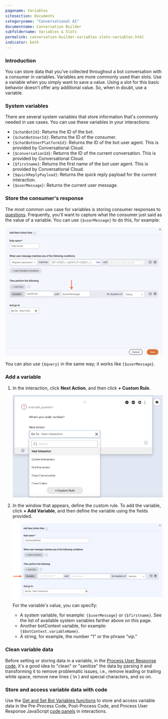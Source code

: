 ```yaml
---
pagename: Variables
sitesection: Documents
categoryname: "Conversational AI"
documentname: Conversation Builder
subfoldername: Variables & Slots
permalink: conversation-builder-variables-slots-variables.html
indicator: both
---
```


### Introduction

You can store data that you’ve collected throughout a bot conversation with a consumer in variables. Variables are more commonly used than slots. Use a variable when you simply want to save a value. Using a slot for this basic behavior doesn’t offer any additional value. So, when in doubt, use a variable.

### System variables

There are several system variables that store information that's commonly needed in use cases. You can use these variables in your interactions:

* `{$chatBotId}`: Returns the ID of the bot.
* `{$chatBotUserId}`: Returns the ID of the consumer.
* `{$chatBotUserPlatformId}`: Returns the ID of the bot user agent. This is provided by Conversational Cloud.
* `{$conversationId}`: Returns the ID of the current conversation. This is provided by Conversational Cloud.
* `{$firstname}`: Returns the first name of the bot user agent. This is provided by Conversational Cloud.
* `{$quickReplyPayload}`: Returns the quick reply payload for the current interaction.
* `{$userMessage}`: Returns the current user message.

### Store the consumer's response

The most common use case for variables is storing consumer responses to [questions](conversation-builder-interactions-questions.html). Frequently, you’ll want to capture what the consumer just said as the value of a variable. You can use `{$userMessage}` to do this, for example:

<img width="700" src="img/ConvoBuilder/storeUserResponse.png" alt="Storing the consumer's most recent message in a variable in a rule">

You can also use `{$query}` in the same way; it works like `{$userMessage}`.

### Add a variable

1. In the interaction, click **Next Action**, and then click **+ Custom Rule**.

    <img width="600" src="img/ConvoBuilder/var_customrule.png" alt="The Custom Rule button that appears at the bottom of the dropdown when you click Next Action">

2. In the window that appears, define the custom rule. To add the variable, click **+ Add Variable**, and then define the variable using the fields provided.

    <img width="800" src="img/ConvoBuilder/var_specify.png" alt="The fields for definining a variable in a rule">

    For the variable's value, you can specify:
    * A system variable, for example: `{$userMessage}` or `{$firstname}`. See the list of available system variables farther above on this page.
    * Another botContext variable, for example: `{$botContext.variableName}`.
    * A string, for example, the number “1” or the phrase “vip.”

### Clean variable data

Before setting or storing data in a variable, in the [Process User Response code](conversation-builder-interactions-configuration-custom-code.html#process-user-response), it's a good idea to "clean" or "sanitize" the data by parsing it and transforming it to remove problematic issues, i.e., remove leading or trailing white space, remove new lines ( \\n ) and special characters, and so on.

### Store and access variable data with code

Use the [Get and Set Bot Variables functions](conversation-builder-scripting-functions-get-set-session-data.html#get-and-set-bot-variable) to store and access variable data in the Pre-Process Code, Post-Process Code, and Process User Response JavaScript [code panels](conversation-builder-interactions-configuration-custom-code.html) in interactions.
